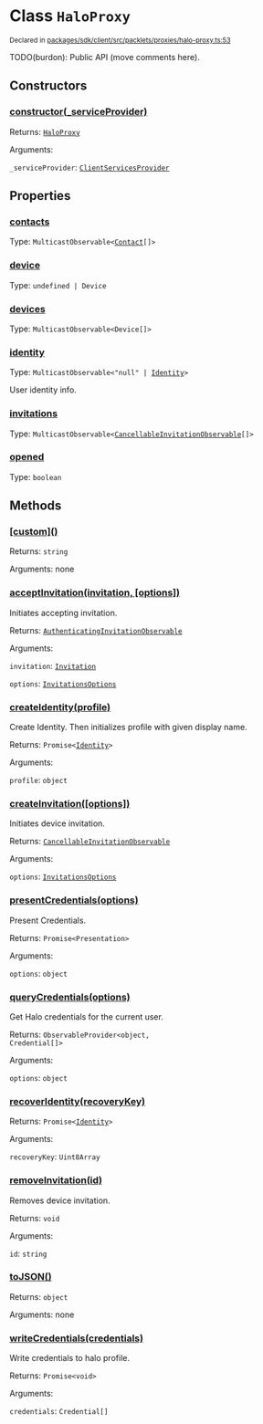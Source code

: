 # Class `HaloProxy`
<sub>Declared in [packages/sdk/client/src/packlets/proxies/halo-proxy.ts:53](https://github.com/dxos/dxos/blob/main/packages/sdk/client/src/packlets/proxies/halo-proxy.ts#L53)</sub>


TODO(burdon): Public API (move comments here).


## Constructors
### [constructor(_serviceProvider)](https://github.com/dxos/dxos/blob/main/packages/sdk/client/src/packlets/proxies/halo-proxy.ts#L69)



Returns: <code>[HaloProxy](/api/@dxos/client/classes/HaloProxy)</code>

Arguments: 

`_serviceProvider`: <code>[ClientServicesProvider](/api/@dxos/client/interfaces/ClientServicesProvider)</code>


## Properties
### [contacts](https://github.com/dxos/dxos/blob/main/packages/sdk/client/src/packlets/proxies/halo-proxy.ts#L99)
Type: <code>MulticastObservable&lt;[Contact](/api/@dxos/client/interfaces/Contact)[]&gt;</code>

### [device](https://github.com/dxos/dxos/blob/main/packages/sdk/client/src/packlets/proxies/halo-proxy.ts#L95)
Type: <code>undefined | Device</code>

### [devices](https://github.com/dxos/dxos/blob/main/packages/sdk/client/src/packlets/proxies/halo-proxy.ts#L91)
Type: <code>MulticastObservable&lt;Device[]&gt;</code>

### [identity](https://github.com/dxos/dxos/blob/main/packages/sdk/client/src/packlets/proxies/halo-proxy.ts#L87)
Type: <code>MulticastObservable&lt;"null" | [Identity](/api/@dxos/client/interfaces/Identity)&gt;</code>

User identity info.

### [invitations](https://github.com/dxos/dxos/blob/main/packages/sdk/client/src/packlets/proxies/halo-proxy.ts#L103)
Type: <code>MulticastObservable&lt;[CancellableInvitationObservable](/api/@dxos/client/interfaces/CancellableInvitationObservable)[]&gt;</code>

### [opened](https://github.com/dxos/dxos/blob/main/packages/sdk/client/src/packlets/proxies/halo-proxy.ts#L108)
Type: <code>boolean</code>


## Methods
### [\[custom\]()](https://github.com/dxos/dxos/blob/main/packages/sdk/client/src/packlets/proxies/halo-proxy.ts#L73)



Returns: <code>string</code>

Arguments: none

### [acceptInvitation(invitation, \[options\])](https://github.com/dxos/dxos/blob/main/packages/sdk/client/src/packlets/proxies/halo-proxy.ts#L289)



Initiates accepting invitation.


Returns: <code>[AuthenticatingInvitationObservable](/api/@dxos/client/interfaces/AuthenticatingInvitationObservable)</code>

Arguments: 

`invitation`: <code>[Invitation](/api/@dxos/client/interfaces/Invitation)</code>

`options`: <code>[InvitationsOptions](/api/@dxos/client/types/InvitationsOptions)</code>

### [createIdentity(profile)](https://github.com/dxos/dxos/blob/main/packages/sdk/client/src/packlets/proxies/halo-proxy.ts#L179)



Create Identity.
Then initializes profile with given display name.


Returns: <code>Promise&lt;[Identity](/api/@dxos/client/interfaces/Identity)&gt;</code>

Arguments: 

`profile`: <code>object</code>

### [createInvitation(\[options\])](https://github.com/dxos/dxos/blob/main/packages/sdk/client/src/packlets/proxies/halo-proxy.ts#L248)



Initiates device invitation.


Returns: <code>[CancellableInvitationObservable](/api/@dxos/client/interfaces/CancellableInvitationObservable)</code>

Arguments: 

`options`: <code>[InvitationsOptions](/api/@dxos/client/types/InvitationsOptions)</code>

### [presentCredentials(options)](https://github.com/dxos/dxos/blob/main/packages/sdk/client/src/packlets/proxies/halo-proxy.ts#L318)



Present Credentials.


Returns: <code>Promise&lt;Presentation&gt;</code>

Arguments: 

`options`: <code>object</code>

### [queryCredentials(options)](https://github.com/dxos/dxos/blob/main/packages/sdk/client/src/packlets/proxies/halo-proxy.ts#L199)



Get Halo credentials for the current user.


Returns: <code>ObservableProvider&lt;object, Credential[]&gt;</code>

Arguments: 

`options`: <code>object</code>

### [recoverIdentity(recoveryKey)](https://github.com/dxos/dxos/blob/main/packages/sdk/client/src/packlets/proxies/halo-proxy.ts#L187)



Returns: <code>Promise&lt;[Identity](/api/@dxos/client/interfaces/Identity)&gt;</code>

Arguments: 

`recoveryKey`: <code>Uint8Array</code>

### [removeInvitation(id)](https://github.com/dxos/dxos/blob/main/packages/sdk/client/src/packlets/proxies/halo-proxy.ts#L278)



Removes device invitation.


Returns: <code>void</code>

Arguments: 

`id`: <code>string</code>

### [toJSON()](https://github.com/dxos/dxos/blob/main/packages/sdk/client/src/packlets/proxies/halo-proxy.ts#L77)



Returns: <code>object</code>

Arguments: none

### [writeCredentials(credentials)](https://github.com/dxos/dxos/blob/main/packages/sdk/client/src/packlets/proxies/halo-proxy.ts#L301)



Write credentials to halo profile.


Returns: <code>Promise&lt;void&gt;</code>

Arguments: 

`credentials`: <code>Credential[]</code>
